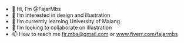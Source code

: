- 👋 Hi, I’m @FajarMbs
- 👀 I’m interested in design and illustration
- 🌱 I’m currently learning University of Malang
- 💞️ I’m looking to collaborate on illustration
- 📫 How to reach me fjr.mbs@gmail.com or www.fiverr.com/fajarmbs

<!---
FajarMbs/FajarMbs is a ✨ special ✨ repository because its `README.md` (this file) appears on your GitHub profile.
You can click the Preview link to take a look at your changes.
--->
